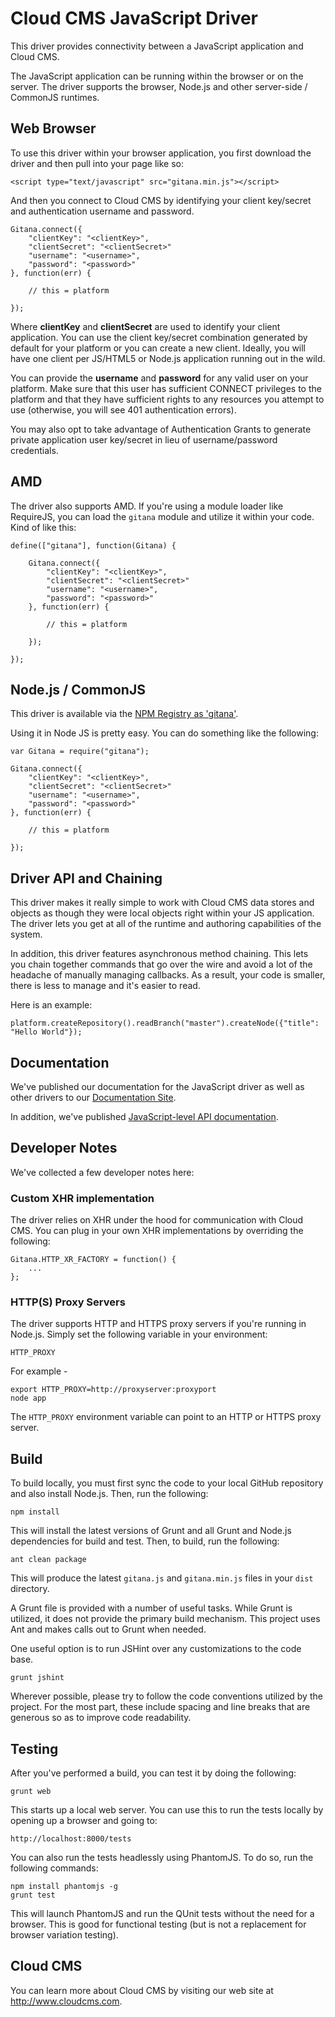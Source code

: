 # Cloud CMS JavaScript Driver

This driver provides connectivity between a JavaScript application and Cloud CMS.

The JavaScript application can be running within the browser or on the server.  The driver supports the browser,
Node.js and other server-side / CommonJS runtimes.  

## Web Browser

To use this driver within your browser application, you first download the driver and then pull into your page
like so:

````
<script type="text/javascript" src="gitana.min.js"></script>
````

And then you connect to Cloud CMS by identifying your client key/secret and authentication username and password.

````
Gitana.connect({
    "clientKey": "<clientKey>",
    "clientSecret": "<clientSecret>"
    "username": "<username>",
    "password": "<password>"
}, function(err) {

    // this = platform

});
````

Where <b>clientKey</b> and <b>clientSecret</b> are used to identify your client application.  You can use the
client key/secret combination generated by default for your platform or you can create a new client.  Ideally, you
will have one client per JS/HTML5 or Node.js application running out in the wild.

You can provide the <b>username</b> and <b>password</b> for any valid user on your platform.  Make sure that this user
has sufficient CONNECT privileges to the platform and that they have sufficient rights to any resources you attempt
to use (otherwise, you will see 401 authentication errors).

You may also opt to take advantage of Authentication Grants to generate private application user key/secret in lieu of
username/password credentials.


## AMD

The driver also supports AMD.  If you're using a module loader like RequireJS, you can load the <code>gitana</code>
module and utilize it within your code.  Kind of like this:

````
define(["gitana"], function(Gitana) {

    Gitana.connect({
        "clientKey": "<clientKey>",
        "clientSecret": "<clientSecret>"
        "username": "<username>",
        "password": "<password>"
    }, function(err) {

        // this = platform

    });

});
````


## Node.js / CommonJS

This driver is available via the <a href="https://npmjs.org/package/gitana">NPM Registry as 'gitana'</a>.

Using it in Node JS is pretty easy.  You can do something like the following:

````
var Gitana = require("gitana");

Gitana.connect({
    "clientKey": "<clientKey>",
    "clientSecret": "<clientSecret>"
    "username": "<username>",
    "password": "<password>"
}, function(err) {

    // this = platform
    
});
````

## Driver API and Chaining

This driver makes it really simple to work with Cloud CMS data stores and objects as though they were local objects
right within your JS application.  The driver lets you get at all of the runtime and authoring capabilities of the
system.

In addition, this driver features asynchronous method chaining.  This lets you chain together commands that go over
the wire and avoid a lot of the headache of manually managing callbacks.  As a result, your code is smaller, there
is less to manage and it's easier to read.

Here is an example:

````
platform.createRepository().readBranch("master").createNode({"title": "Hello World"});
````

## Documentation

We've published our documentation for the JavaScript driver as well as other drivers to our
<a href="https://www.cloudcms.com/documentation.html">Documentation Site</a>.

In addition, we've published <a href="http://code.cloudcms.com/gitana-javascript-driver/latest/jsdoc/index.html">
JavaScript-level API documentation</a>.

## Developer Notes

We've collected a few developer notes here:

### Custom XHR implementation

The driver relies on XHR under the hood for communication with Cloud CMS.  You can plug in your own XHR implementations
by overriding the following:

    Gitana.HTTP_XR_FACTORY = function() {    
        ...
    };

### HTTP(S) Proxy Servers
    
The driver supports HTTP and HTTPS proxy servers if you're running in Node.js.  Simply set the following variable in your
environment:

    HTTP_PROXY
    
For example -

    export HTTP_PROXY=http://proxyserver:proxyport
    node app
    
The `HTTP_PROXY` environment variable can point to an HTTP or HTTPS proxy server.
    
## Build

To build locally, you must first sync the code to your local GitHub repository and also install Node.js.
Then, run the following:

````
npm install
````

This will install the latest versions of Grunt and all Grunt and Node.js dependencies for build and test.
Then, to build, run the following:

````
ant clean package
````

This will produce the latest <code>gitana.js</code> and <code>gitana.min.js</code> files in your <code>dist</code>
directory.

A Grunt file is provided with a number of useful tasks.  While Grunt is utilized, it does not provide the primary
build mechanism.  This project uses Ant and makes calls out to Grunt when needed.

One useful option is to run JSHint over any customizations to the code base.

````
grunt jshint
````

Wherever possible, please try to follow the code conventions utilized by the project.  For the most part, these
include spacing and line breaks that are generous so as to improve code readability.


## Testing

After you've performed a build, you can test it by doing the following:

````
grunt web
````

This starts up a local web server.  You can use this to run the tests locally by opening up a browser and going to:

````
http://localhost:8000/tests
````

You can also run the tests headlessly using PhantomJS.  To do so, run the following commands:

````
npm install phantomjs -g
grunt test
````

This will launch PhantomJS and run the QUnit tests without the need for a browser.  This is good for functional
testing (but is not a replacement for browser variation testing).


## Cloud CMS

You can learn more about Cloud CMS by visiting our web site at
<a href="https://www.cloudcms.com">http://www.cloudcms.com</a>.
